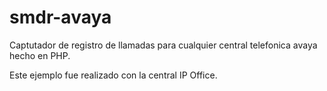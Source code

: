 # smdr-avaya
Captutador de registro de llamadas para cualquier central telefonica avaya hecho en PHP.

Este ejemplo fue realizado con la central IP Office.
